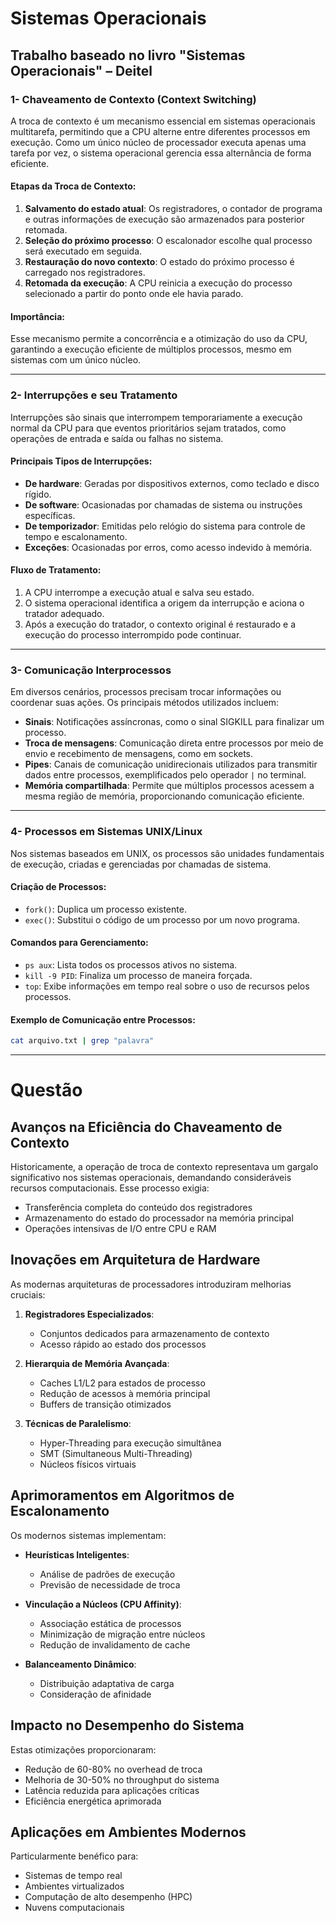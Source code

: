 # Sistemas Operacionais

## Trabalho baseado no livro "Sistemas Operacionais" – Deitel

### 1- Chaveamento de Contexto (Context Switching)

A troca de contexto é um mecanismo essencial em sistemas operacionais multitarefa, permitindo que a CPU alterne entre diferentes processos em execução. Como um único núcleo de processador executa apenas uma tarefa por vez, o sistema operacional gerencia essa alternância de forma eficiente.

#### Etapas da Troca de Contexto:

1. **Salvamento do estado atual**: Os registradores, o contador de programa e outras informações de execução são armazenados para posterior retomada.
2. **Seleção do próximo processo**: O escalonador escolhe qual processo será executado em seguida.
3. **Restauração do novo contexto**: O estado do próximo processo é carregado nos registradores.
4. **Retomada da execução**: A CPU reinicia a execução do processo selecionado a partir do ponto onde ele havia parado.

#### Importância:
Esse mecanismo permite a concorrência e a otimização do uso da CPU, garantindo a execução eficiente de múltiplos processos, mesmo em sistemas com um único núcleo.

---

### 2- Interrupções e seu Tratamento

Interrupções são sinais que interrompem temporariamente a execução normal da CPU para que eventos prioritários sejam tratados, como operações de entrada e saída ou falhas no sistema.

#### Principais Tipos de Interrupções:

- **De hardware**: Geradas por dispositivos externos, como teclado e disco rígido.
- **De software**: Ocasionadas por chamadas de sistema ou instruções específicas.
- **De temporizador**: Emitidas pelo relógio do sistema para controle de tempo e escalonamento.
- **Exceções**: Ocasionadas por erros, como acesso indevido à memória.

#### Fluxo de Tratamento:

1. A CPU interrompe a execução atual e salva seu estado.
2. O sistema operacional identifica a origem da interrupção e aciona o tratador adequado.
3. Após a execução do tratador, o contexto original é restaurado e a execução do processo interrompido pode continuar.

---

### 3- Comunicação Interprocessos

Em diversos cenários, processos precisam trocar informações ou coordenar suas ações. Os principais métodos utilizados incluem:

- **Sinais**: Notificações assíncronas, como o sinal SIGKILL para finalizar um processo.
- **Troca de mensagens**: Comunicação direta entre processos por meio de envio e recebimento de mensagens, como em sockets.
- **Pipes**: Canais de comunicação unidirecionais utilizados para transmitir dados entre processos, exemplificados pelo operador `|` no terminal.
- **Memória compartilhada**: Permite que múltiplos processos acessem a mesma região de memória, proporcionando comunicação eficiente.

---

### 4- Processos em Sistemas UNIX/Linux

Nos sistemas baseados em UNIX, os processos são unidades fundamentais de execução, criadas e gerenciadas por chamadas de sistema.

#### Criação de Processos:

- `fork()`: Duplica um processo existente.
- `exec()`: Substitui o código de um processo por um novo programa.

#### Comandos para Gerenciamento:

- `ps aux`: Lista todos os processos ativos no sistema.
- `kill -9 PID`: Finaliza um processo de maneira forçada.
- `top`: Exibe informações em tempo real sobre o uso de recursos pelos processos.

#### Exemplo de Comunicação entre Processos:
```bash
cat arquivo.txt | grep "palavra"  
```

---

# Questão

## Avanços na Eficiência do Chaveamento de Contexto

Historicamente, a operação de troca de contexto representava um gargalo significativo nos sistemas operacionais, demandando consideráveis recursos computacionais. Esse processo exigia:

- Transferência completa do conteúdo dos registradores
- Armazenamento do estado do processador na memória principal
- Operações intensivas de I/O entre CPU e RAM

## Inovações em Arquitetura de Hardware

As modernas arquiteturas de processadores introduziram melhorias cruciais:

1. **Registradores Especializados**:
   - Conjuntos dedicados para armazenamento de contexto
   - Acesso rápido ao estado dos processos

2. **Hierarquia de Memória Avançada**:
   - Caches L1/L2 para estados de processo
   - Redução de acessos à memória principal
   - Buffers de transição otimizados

3. **Técnicas de Paralelismo**:
   - Hyper-Threading para execução simultânea
   - SMT (Simultaneous Multi-Threading)
   - Núcleos físicos virtuais

## Aprimoramentos em Algoritmos de Escalonamento

Os modernos sistemas implementam:

- **Heurísticas Inteligentes**:
  - Análise de padrões de execução
  - Previsão de necessidade de troca

- **Vinculação a Núcleos (CPU Affinity)**:
  - Associação estática de processos
  - Minimização de migração entre núcleos
  - Redução de invalidamento de cache

- **Balanceamento Dinâmico**:
  - Distribuição adaptativa de carga
  - Consideração de afinidade

## Impacto no Desempenho do Sistema

Estas otimizações proporcionaram:

- Redução de 60-80% no overhead de troca
- Melhoria de 30-50% no throughput do sistema
- Latência reduzida para aplicações críticas
- Eficiência energética aprimorada

## Aplicações em Ambientes Modernos

Particularmente benéfico para:

- Sistemas de tempo real
- Ambientes virtualizados
- Computação de alto desempenho (HPC)
- Nuvens computacionais
